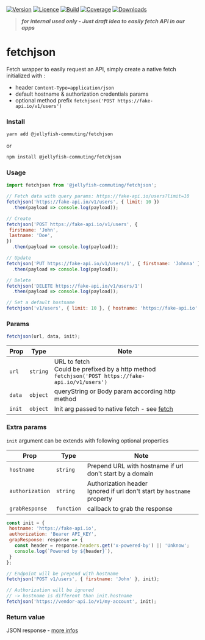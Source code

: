 [![Version](https://img.shields.io/npm/v/@jellyfish-commuting/fetchjson)](https://www.npmjs.com/package/@jellyfish-commuting/fetchjson)
[![Licence](https://img.shields.io/npm/l/@jellyfish-commuting/fetchjson)](https://en.wikipedia.org/wiki/MIT_license)
[![Build](https://img.shields.io/travis/jellyfish-commuting/fetchjson)](https://travis-ci.org/github/jellyfish-commuting/fetchjson)
[![Coverage](https://img.shields.io/codecov/c/github/jellyfish-commuting/fetchjson)](https://codecov.io/gh/jellyfish-commuting/fetchjson)
[![Downloads](https://img.shields.io/npm/dt/@jellyfish-commuting/fetchjson)](https://www.npmjs.com/package/@jellyfish-commuting/fetchjson)

>__*for internal used only - Just draft idea to easily fetch API in our apps*__

# fetchjson
Fetch wrapper to easily request an API, simply create a native fetch initialized with :
- header `Content-Type=application/json`
- default hostname & authorization credentials params
- optional method prefix `fetchjson('POST https://fake-api.io/v1/users')`

### Install

```bash
yarn add @jellyfish-commuting/fetchjson
```
or
```bash
npm install @jellyfish-commuting/fetchjson
```
### Usage

```javascript
import fetchjson from '@jellyfish-commuting/fetchjson';

// Fetch data with query params: https://fake-api.io/users?limit=10
fetchjson('https://fake-api.io/v1/users', { limit: 10 })
  .then(payload => console.log(payload));

// Create
fetchjson('POST https://fake-api.io/v1/users', { 
 firstname: 'John', 
 lastname: 'Doe', 
})
  .then(payload => console.log(payload));

// Update
fetchjson('PUT https://fake-api.io/v1/users/1', { firstname: 'Johnna' })
  .then(payload => console.log(payload));

// Delete
fetchjson('DELETE https://fake-api.io/v1/users/1')
  .then(payload => console.log(payload));

// Set a default hostname
fetchjson('v1/users', { limit: 10 }, { hostname: 'https://fake-api.io' });

```

### Params

```javascript
fetchjson(url, data, init);
```

| Prop   | Type     |  Note                                                                                                                           |
|--------|----------|---------------------------------------------------------------------------------------------------------------------------------|
| `url`  | `string` | URL to fetch <br />Could be prefixed by a http method `fetchjson('POST https://fake-api.io/v1/users')`                          |
| `data` | `object` | queryString or Body param according http method                                                                                 |
| `init` | `object` | Init arg passed to native fetch - see [fetch](https://developer.mozilla.org/en-US/docs/Web/API/WindowOrWorkerGlobalScope/fetch) |

### Extra params

`init` argument can be extends with following optional properties

| Prop            | Type       |  Note                                                                                    |
|-----------------|------------|------------------------------------------------------------------------------------------|
| `hostname`      | `string`   | Prepend URL with hostname if url don't start by a domain                                 |
| `authorization` | `string`   | Authorization header <br />Ignored if url don't start by `hostname` property             |
| `grabResponse`  | `function` | callback to grab the response                                                            |
    
```javascript
const init = {
 hostname: 'https://fake-api.io',
 authorization: 'Bearer API_KEY',
 grapResponse: response => {
   const header = response.headers.get('x-powered-by') || 'Unknow';
   console.log(`Powered by ${header}`),
 }
};

// Endpoint will be prepend with hostname
fetchjson('POST v1/users', { firstname: 'John' }, init);

// Authorization will be ignored 
// -> hostname is different than init.hostname
fetchjson('https://vendor-api.io/v1/my-account', init);
```

### Return value

JSON response - [more infos](https://developer.mozilla.org/en-US/docs/Web/API/Body/json)

